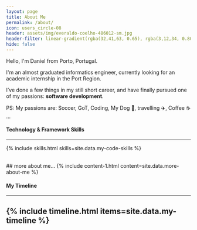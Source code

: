 ```yaml
---
layout: page
title: About Me
permalink: /about/
icon: users_circle-08
header: assets/img/everaldo-coelho-486012-sm.jpg
header-filter: linear-gradient(rgba(32,41,63, 0.65), rgba(3,12,34, 0.80))
hide: false
---
```


Hello, I'm Daniel from Porto, Portugal. 

I'm an almost graduated informatics engineer, currently looking for an academic internship in the Port Region.

I’ve done a few things in my still short career, and have finally pursued one of my passions: **software development**.

PS: My passions are: Soccer, GoT, Coding, My Dog 🐶, travelling ✈️, Coffee ☕ ...
<div class="separator-line separator-primary"></div>

#### Technology & Framework Skills
---
{% include skills.html skills=site.data.my-code-skills %}

<br>
## more about me...
{% include content-1.html content=site.data.more-about-me %}
<div class="separator-line separator-primary"></div>

#### My Timeline
---
{% include timeline.html items=site.data.my-timeline %}
---


